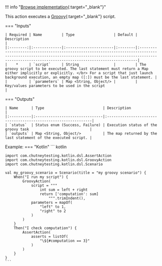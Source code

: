 <!--
  ~ SPDX-FileCopyrightText: 2017-2024 Enedis
  ~
  ~ SPDX-License-Identifier: Apache-2.0
  ~
-->

!!! info "[Browse implementation](https://github.com/Enedis-OSS/chutney/blob/main/chutney/action-impl/src/main/java/com/chutneytesting/action/groovy/GroovyAction.java){:target="_blank"}"

This action executes a [Groovy](https://groovy-lang.org/documentation.html){:target="_blank"} script.

=== "Inputs"

    | Required | Name         | Type                  | Default | Description                                                                                                                                                                                                      |
    |:--------:|:-------------|:----------------------|:--------|:-----------------------------------------------------------------------------------------------------------------------------------------------------------------------------------------------------------------|
    |    *     | `script`     | String                |         | The groovy script to be executed. The last statement must return a Map either implicitly or explicitly. </br> For a script that just launch background execution, an empty map ([:]) must be the last statement. |
    |          | `parameters` | Map <String, Object/> |         | Key/values parameters to be used in the script                                                                                                                                                                   |

=== "Outputs"

    | Name      | Type                           | Description                                                    |
    |:----------|:-------------------------------|:---------------------------------------------------------------|
    | `status`  | Status enum (Success, Failure) | Execution status of the groovy task                            |
    | `outputs` | Map <String, Object/>          | The map returned by the last statement of the executed script. |

Example:
=== "Kotlin"
    ``` kotlin

    import com.chutneytesting.kotlin.dsl.AssertAction
    import com.chutneytesting.kotlin.dsl.GroovyAction
    import com.chutneytesting.kotlin.dsl.Scenario

    val my_groovy_scenario = Scenario(title = "my groovy scenario") {
        When("I run my script") {
            GroovyAction(
                script = """
                    int sum = left + right
                    return ['computation': sum]
                        """.trimIndent(),
                parameters = mapOf(
                    "left" to 1,
                    "right" to 2
                )
            )
        }
        Then("I check computation") {
            AssertAction(
                asserts = listOf(
                    "\${#computation == 3}"
                )
            )
        }
    }
    ```
